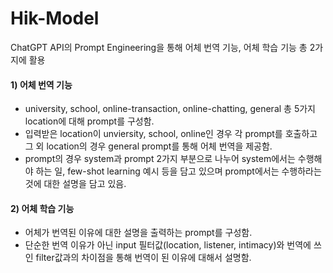 # Hik-Model
ChatGPT API의 Prompt Engineering을 통해 어체 번역 기능, 어체 학습 기능 총 2가지에 활용

#### 1) 어체 번역 기능
- university, school, online-transaction, online-chatting, general 총 5가지 location에 대해 prompt를 구성함.
- 입력받은 location이 unviersity, school, online인 경우 각 prompt를 호출하고 그 외 location의 경우 general prompt를 통해 어체 번역을 제공함.
- prompt의 경우 system과 prompt 2가지 부분으로 나누어 system에서는 수행해야 하는 일, few-shot learning 예시 등을 담고 있으며 prompt에서는 수행하라는 것에 대한 설명을 담고 있음.

#### 2) 어체 학습 기능
- 어체가 번역된 이유에 대한 설명을 출력하는 prompt를 구성함.
- 단순한 번역 이유가 아닌 input 필터값(location, listener, intimacy)와 번역에 쓰인 filter값과의 차이점을 통해 번역이 된 이유에 대해서 설명함.
